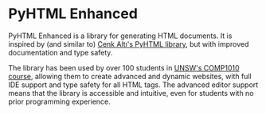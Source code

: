 # PyHTML Enhanced

PyHTML Enhanced is a library for generating HTML documents. It is inspired by
(and similar to) [Cenk Altı's PyHTML library](https://github.com/cenkalti/pyhtml),
but with improved documentation and type safety.

The library has been used by over 100 students in
[UNSW's COMP1010 course](https://www.handbook.unsw.edu.au/undergraduate/courses/2024/COMP1010),
allowing them to create advanced and dynamic websites, with full IDE support
and type safety for all HTML tags. The advanced editor support means that the
library is accessible and intuitive, even for students with no prior
programming experience.
